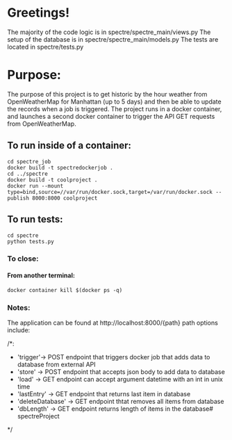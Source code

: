 # Greetings!
The majority of the code logic is in spectre/spectre_main/views.py
The setup of the database is in spectre/spectre_main/models.py
The tests are located in spectre/tests.py

# Purpose:
The purpose of this project is to get historic by the hour weather from OpenWeatherMap for Manhattan (up to 5 days)
and then be able to update the records when a job is triggered. The project runs in a docker container, and 
launches a second docker container to trigger the API GET requests from OpenWeatherMap. 

## To run inside of a container:
```
cd spectre_job
docker build -t spectredockerjob .
cd ../spectre
docker build -t coolproject . 
docker run --mount type=bind,source=//var/run/docker.sock,target=/var/run/docker.sock --publish 8000:8000 coolproject 
```
## To run tests:
```
cd spectre
python tests.py
```
### To close:
#### From another terminal:
```
docker container kill $(docker ps -q)
```

### Notes:
The application can be found at http://localhost:8000/{path}
path options include:

/*:

- 'trigger'-> POST endpoint that triggers docker job that adds data to database from external API
- 'store' -> POST endpoint that accepts json body to add data to database
- 'load' -> GET endpoint can accept argument datetime with an int in unix time
- 'lastEntry' -> GET endpoint that returns last item in database
- 'deleteDatabase' -> GET endpoint thtat removes all items from database
- 'dbLength'  -> GET endpoint returns length of items in the database# spectreProject

*/
